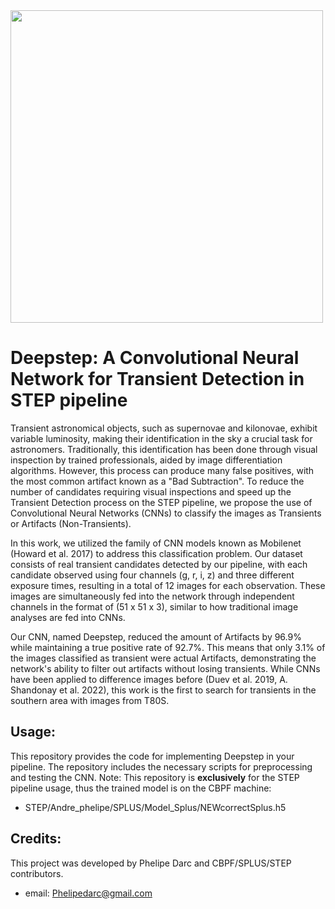 <img src="https://www.gov.br/cbpf/pt-br/assuntos/noticias/titular-tem-artigo-em-periodico-de-prestigio/cbpf.png"  width="500" />



# Deepstep: A Convolutional Neural Network for Transient Detection in STEP pipeline

Transient astronomical objects, such as supernovae and kilonovae, exhibit variable luminosity, making their identification in the sky a crucial task for astronomers. Traditionally, this identification has been done through visual inspection by trained professionals, aided by image differentiation algorithms. However, this process can produce many false positives, with the most common artifact known as a "Bad Subtraction". To reduce the number of candidates requiring visual inspections and speed up the Transient Detection process on the STEP pipeline, we propose the use of Convolutional Neural Networks (CNNs) to classify the images as Transients or Artifacts (Non-Transients).

In this work, we utilized the family of CNN models known as Mobilenet (Howard et al. 2017) to address this classification problem. Our dataset consists of real transient candidates detected by our pipeline, with each candidate observed using four channels (g, r, i, z) and three different exposure times, resulting in a total of 12 images for each observation. These images are simultaneously fed into the network through independent channels in the format of (51 x 51 x 3), similar to how traditional image analyses are fed into CNNs.

Our CNN, named Deepstep, reduced the amount of Artifacts by 96.9% while maintaining a true positive rate of 92.7%. This means that only 3.1% of the images classified as transient were actual Artifacts, demonstrating the network's ability to filter out artifacts without losing transients. While CNNs have been applied to difference images before (Duev et al. 2019, A. Shandonay et al. 2022), this work is the first to search for transients in the southern area with images from T80S.

## Usage:
This repository provides the code for implementing Deepstep in your pipeline. The repository includes the necessary scripts for preprocessing and testing the CNN.
Note: This repository is **exclusively** for the STEP pipeline usage, thus the trained model is on the CBPF machine:
- STEP/Andre_phelipe/SPLUS/Model_Splus/NEWcorrectSplus.h5

## Credits:
This project was developed by Phelipe Darc and CBPF/SPLUS/STEP contributors.
- email: Phelipedarc@gmail.com
